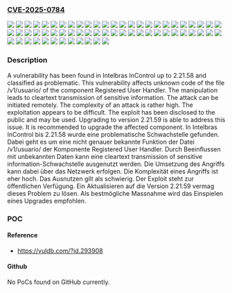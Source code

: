 ### [CVE-2025-0784](https://cve.mitre.org/cgi-bin/cvename.cgi?name=CVE-2025-0784)
![](https://img.shields.io/static/v1?label=Product&message=InControl&color=blue)
![](https://img.shields.io/static/v1?label=Version&message=2.21.0%20&color=brightgreen)
![](https://img.shields.io/static/v1?label=Version&message=2.21.1%20&color=brightgreen)
![](https://img.shields.io/static/v1?label=Version&message=2.21.10%20&color=brightgreen)
![](https://img.shields.io/static/v1?label=Version&message=2.21.11%20&color=brightgreen)
![](https://img.shields.io/static/v1?label=Version&message=2.21.12%20&color=brightgreen)
![](https://img.shields.io/static/v1?label=Version&message=2.21.13%20&color=brightgreen)
![](https://img.shields.io/static/v1?label=Version&message=2.21.14%20&color=brightgreen)
![](https://img.shields.io/static/v1?label=Version&message=2.21.15%20&color=brightgreen)
![](https://img.shields.io/static/v1?label=Version&message=2.21.16%20&color=brightgreen)
![](https://img.shields.io/static/v1?label=Version&message=2.21.17%20&color=brightgreen)
![](https://img.shields.io/static/v1?label=Version&message=2.21.18%20&color=brightgreen)
![](https://img.shields.io/static/v1?label=Version&message=2.21.19%20&color=brightgreen)
![](https://img.shields.io/static/v1?label=Version&message=2.21.2%20&color=brightgreen)
![](https://img.shields.io/static/v1?label=Version&message=2.21.20%20&color=brightgreen)
![](https://img.shields.io/static/v1?label=Version&message=2.21.21%20&color=brightgreen)
![](https://img.shields.io/static/v1?label=Version&message=2.21.22%20&color=brightgreen)
![](https://img.shields.io/static/v1?label=Version&message=2.21.23%20&color=brightgreen)
![](https://img.shields.io/static/v1?label=Version&message=2.21.24%20&color=brightgreen)
![](https://img.shields.io/static/v1?label=Version&message=2.21.25%20&color=brightgreen)
![](https://img.shields.io/static/v1?label=Version&message=2.21.26%20&color=brightgreen)
![](https://img.shields.io/static/v1?label=Version&message=2.21.27%20&color=brightgreen)
![](https://img.shields.io/static/v1?label=Version&message=2.21.28%20&color=brightgreen)
![](https://img.shields.io/static/v1?label=Version&message=2.21.29%20&color=brightgreen)
![](https://img.shields.io/static/v1?label=Version&message=2.21.3%20&color=brightgreen)
![](https://img.shields.io/static/v1?label=Version&message=2.21.30%20&color=brightgreen)
![](https://img.shields.io/static/v1?label=Version&message=2.21.31%20&color=brightgreen)
![](https://img.shields.io/static/v1?label=Version&message=2.21.32%20&color=brightgreen)
![](https://img.shields.io/static/v1?label=Version&message=2.21.33%20&color=brightgreen)
![](https://img.shields.io/static/v1?label=Version&message=2.21.34%20&color=brightgreen)
![](https://img.shields.io/static/v1?label=Version&message=2.21.35%20&color=brightgreen)
![](https://img.shields.io/static/v1?label=Version&message=2.21.36%20&color=brightgreen)
![](https://img.shields.io/static/v1?label=Version&message=2.21.37%20&color=brightgreen)
![](https://img.shields.io/static/v1?label=Version&message=2.21.38%20&color=brightgreen)
![](https://img.shields.io/static/v1?label=Version&message=2.21.39%20&color=brightgreen)
![](https://img.shields.io/static/v1?label=Version&message=2.21.4%20&color=brightgreen)
![](https://img.shields.io/static/v1?label=Version&message=2.21.40%20&color=brightgreen)
![](https://img.shields.io/static/v1?label=Version&message=2.21.41%20&color=brightgreen)
![](https://img.shields.io/static/v1?label=Version&message=2.21.42%20&color=brightgreen)
![](https://img.shields.io/static/v1?label=Version&message=2.21.43%20&color=brightgreen)
![](https://img.shields.io/static/v1?label=Version&message=2.21.44%20&color=brightgreen)
![](https://img.shields.io/static/v1?label=Version&message=2.21.45%20&color=brightgreen)
![](https://img.shields.io/static/v1?label=Version&message=2.21.46%20&color=brightgreen)
![](https://img.shields.io/static/v1?label=Version&message=2.21.47%20&color=brightgreen)
![](https://img.shields.io/static/v1?label=Version&message=2.21.48%20&color=brightgreen)
![](https://img.shields.io/static/v1?label=Version&message=2.21.49%20&color=brightgreen)
![](https://img.shields.io/static/v1?label=Version&message=2.21.5%20&color=brightgreen)
![](https://img.shields.io/static/v1?label=Version&message=2.21.50%20&color=brightgreen)
![](https://img.shields.io/static/v1?label=Version&message=2.21.51%20&color=brightgreen)
![](https://img.shields.io/static/v1?label=Version&message=2.21.52%20&color=brightgreen)
![](https://img.shields.io/static/v1?label=Version&message=2.21.53%20&color=brightgreen)
![](https://img.shields.io/static/v1?label=Version&message=2.21.54%20&color=brightgreen)
![](https://img.shields.io/static/v1?label=Version&message=2.21.55%20&color=brightgreen)
![](https://img.shields.io/static/v1?label=Version&message=2.21.56%20&color=brightgreen)
![](https://img.shields.io/static/v1?label=Version&message=2.21.57%20&color=brightgreen)
![](https://img.shields.io/static/v1?label=Version&message=2.21.58%20&color=brightgreen)
![](https://img.shields.io/static/v1?label=Version&message=2.21.6%20&color=brightgreen)
![](https://img.shields.io/static/v1?label=Version&message=2.21.7%20&color=brightgreen)
![](https://img.shields.io/static/v1?label=Version&message=2.21.8%20&color=brightgreen)
![](https://img.shields.io/static/v1?label=Version&message=2.21.9%20&color=brightgreen)
![](https://img.shields.io/static/v1?label=Vulnerability&message=Cleartext%20Transmission%20of%20Sensitive%20Information&color=brightgreen)
![](https://img.shields.io/static/v1?label=Vulnerability&message=Cryptographic%20Issues&color=brightgreen)

### Description

A vulnerability has been found in Intelbras InControl up to 2.21.58 and classified as problematic. This vulnerability affects unknown code of the file /v1/usuario/ of the component Registered User Handler. The manipulation leads to cleartext transmission of sensitive information. The attack can be initiated remotely. The complexity of an attack is rather high. The exploitation appears to be difficult. The exploit has been disclosed to the public and may be used. Upgrading to version 2.21.59 is able to address this issue. It is recommended to upgrade the affected component.
In Intelbras InControl bis 2.21.58 wurde eine problematische Schwachstelle gefunden. Dabei geht es um eine nicht genauer bekannte Funktion der Datei /v1/usuario/ der Komponente Registered User Handler. Durch Beeinflussen mit unbekannten Daten kann eine cleartext transmission of sensitive information-Schwachstelle ausgenutzt werden. Die Umsetzung des Angriffs kann dabei über das Netzwerk erfolgen. Die Komplexität eines Angriffs ist eher hoch. Das Ausnutzen gilt als schwierig. Der Exploit steht zur öffentlichen Verfügung. Ein Aktualisieren auf die Version 2.21.59 vermag dieses Problem zu lösen. Als bestmögliche Massnahme wird das Einspielen eines Upgrades empfohlen.

### POC

#### Reference
- https://vuldb.com/?id.293908

#### Github
No PoCs found on GitHub currently.

